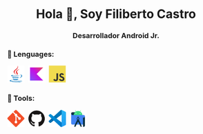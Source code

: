 <div id="user-header" align="center">
	<h1 align="center">Hola 👋, Soy Filiberto Castro </h1>
	<h3>
		Desarrollador Android Jr.
	</h3>
</div>

<div align="left">
	<h3>🧰 Lenguages: </h3>
	<div>
		<img src="https://github.com/devicons/devicon/blob/master/icons/java/java-original.svg" title="java" width="40" height="40"/>&nbsp;
		<img src="https://github.com/devicons/devicon/blob/master/icons/kotlin/kotlin-original.svg" title="kotlin" width="40" height="40"/>&nbsp;
		<img src="https://github.com/devicons/devicon/blob/master/icons/javascript/javascript-original.svg" title="javascript" width="40" height="40"/>&nbsp;
	</div>
</div>

<div align="left">
	<h3>🔨 Tools: </h3>
	<div>
		<img src="https://github.com/devicons/devicon/blob/master/icons/git/git-original.svg" title="git" width="40" height="40"/>&nbsp;
		<img src="https://github.com/devicons/devicon/blob/master/icons/github/github-original.svg" title="github" width="40" height="40"/>&nbsp;
		<img src="https://github.com/devicons/devicon/blob/master/icons/vscode/vscode-original.svg" title="vscode" width="40" height="40"/>&nbsp;
		<img src="https://github.com/devicons/devicon/blob/master/icons/androidstudio/androidstudio-original.svg" title="androidstudio" width="40" height="40"/>&nbsp;
	</div>
</div>

<!--
**Filiberto-Castro/Filiberto-Castro** is a ✨ _special_ ✨ repository because its `README.md` (this file) appears on your GitHub profile.

Here are some ideas to get you started:

- 🔭 I’m currently working on ...
- 🌱 I’m currently learning ...
- 👯 I’m looking to collaborate on ...
- 🤔 I’m looking for help with ...
- 💬 Ask me about ...
- 📫 How to reach me: ...
- 😄 Pronouns: ...
- ⚡ Fun fact: ...
-->
